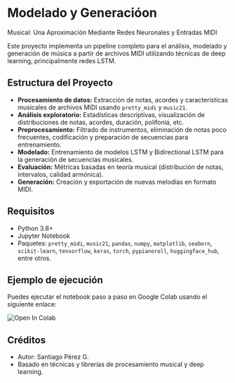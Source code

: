 # Modelado y Generacióon
Musical: Una Aproximación
Mediante Redes Neuronales y
Entradas MIDI 

Este proyecto implementa un pipeline completo para el análisis, modelado y generación de música a partir de archivos MIDI utilizando técnicas de deep learning, principalmente redes LSTM.

## Estructura del Proyecto

- **Procesamiento de datos:** Extracción de notas, acordes y características musicales de archivos MIDI usando `pretty_midi` y `music21`.
- **Análisis exploratorio:** Estadísticas descriptivas, visualización de distribuciones de notas, acordes, duración, polifonía, etc.
- **Preprocesamiento:** Filtrado de instrumentos, eliminación de notas poco frecuentes, codificación y preparación de secuencias para entrenamiento.
- **Modelado:** Entrenamiento de modelos LSTM y Bidirectional LSTM para la generación de secuencias musicales.
- **Evaluación:** Métricas basadas en teoría musical (distribución de notas, intervalos, calidad armónica).
- **Generación:** Creación y exportación de nuevas melodías en formato MIDI.

## Requisitos

- Python 3.8+
- Jupyter Notebook
- Paquetes: `pretty_midi`, `music21`, `pandas`, `numpy`, `matplotlib`, `seaborn`, `scikit-learn`, `tensorflow`, `keras`, `torch`, `pypianoroll`, `huggingface_hub`, entre otros.

## Ejemplo de ejecución
Puedes ejecutar el notebook paso a paso en Google Colab usando el siguiente enlace:


<img alt="Open In Colab" src="https://colab.research.google.com/assets/colab-badge.svg">

## Créditos
- Autor: Santiago Pérez G.
- Basado en técnicas y librerías de procesamiento musical y deep learning.